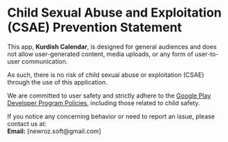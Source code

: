 
<body>
  <h1>Child Sexual Abuse and Exploitation (CSAE) Prevention Statement</h1>
  <p>
    This app, <strong>Kurdish Calendar</strong>, is designed for general audiences and does not allow user-generated content, media uploads, or any form of user-to-user communication.
  </p>
  <p>
    As such, there is no risk of child sexual abuse or exploitation (CSAE) through the use of this application.
  </p>
  <p>
    We are committed to user safety and strictly adhere to the <a href="https://play.google.com/about/developer-content-policy/">Google Play Developer Program Policies</a>, including those related to child safety.
  </p>
  <p>
    If you notice any concerning behavior or need to report an issue, please contact us at:
    <br>
    <strong>Email:</strong> [newroz.soft@gmail.com]
  </p>
</body>
</html>
